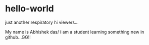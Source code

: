 # hello-world
just another respiratory
hi viewers...

 My name is Abhishek das/
i am a student
learning something new in github...GG!!
